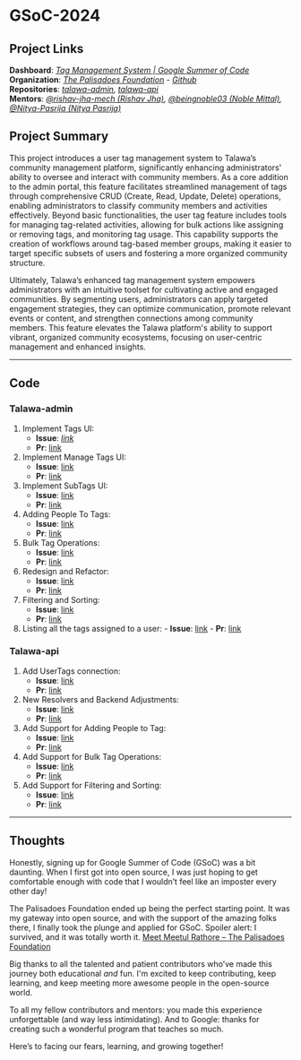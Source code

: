 
# GSoC-2024

## Project Links

**Dashboard**: *[Tag Management System | Google Summer of Code](https://summerofcode.withgoogle.com/programs/2024/projects/9GWfCSa3)* <br />
**Organization**: *[The Palisadoes Foundation](https://www.palisadoes.org) - [Github](https://github.com/PalisadoesFoundation)* <br />
**Repositories**: *[talawa-admin](https://github.com/PalisadoesFoundation/talawa-admin/tree/develop), [talawa-api](https://github.com/PalisadoesFoundation/talawa-api/tree/develop)* <br />
**Mentors**: *[@rishav-jha-mech (Rishav Jha)](https://github.com/rishav-jha-mech), [@beingnoble03 (Noble Mittal)](https://github.com/beingnoble03), [@Nitya-Pasrija (Nitya Pasrija)](https://github.com/Nitya-Pasrija)*

## Project Summary

This project introduces a user tag management system to Talawa’s community management platform, significantly enhancing administrators' ability to oversee and interact with community members. As a core addition to the admin portal, this feature facilitates streamlined management of tags through comprehensive CRUD (Create, Read, Update, Delete) operations, enabling administrators to classify community members and activities effectively. Beyond basic functionalities, the user tag feature includes tools for managing tag-related activities, allowing for bulk actions like assigning or removing tags, and monitoring tag usage. This capability supports the creation of workflows around tag-based member groups, making it easier to target specific subsets of users and fostering a more organized community structure.

Ultimately, Talawa’s enhanced tag management system empowers administrators with an intuitive toolset for cultivating active and engaged communities. By segmenting users, administrators can apply targeted engagement strategies, they can optimize communication, promote relevant events or content, and strengthen connections among community members. This feature elevates the Talawa platform's ability to support vibrant, organized community ecosystems, focusing on user-centric management and enhanced insights.

---

## Code

### Talawa-admin
1. Implement Tags UI:
	- **Issue**: *[link](https://github.com/PalisadoesFoundation/talawa-admin/issues/2037)*
	- **Pr**: [link](https://github.com/PalisadoesFoundation/talawa-admin/pull/2175)
2. Implement Manage Tags UI:
	- **Issue**: [link](https://github.com/PalisadoesFoundation/talawa-admin/issues/2184)
	- **Pr**: [link](https://github.com/PalisadoesFoundation/talawa-admin/pull/2185)
3. Implement SubTags UI:
	- **Issue**: [link](https://github.com/PalisadoesFoundation/talawa-admin/issues/2195)
	- **Pr**: [link](https://github.com/PalisadoesFoundation/talawa-admin/pull/2196)
4. Adding People To Tags:
	- **Issue**: [link](https://github.com/PalisadoesFoundation/talawa-admin/issues/2302)
	- **Pr**: [link](https://github.com/PalisadoesFoundation/talawa-admin/pull/2355)
5. Bulk Tag Operations:
	- **Issue**: [link](https://github.com/PalisadoesFoundation/talawa-admin/issues/2357)
	- **Pr**: [link](https://github.com/PalisadoesFoundation/talawa-admin/pull/2362)
6. Redesign and Refactor:
	- **Issue**: [link](https://github.com/PalisadoesFoundation/talawa-admin/issues/2382)
	- **Pr**: [link](https://github.com/PalisadoesFoundation/talawa-admin/pull/2387)
7. Filtering and Sorting:
	- **Issue**: [link](https://github.com/PalisadoesFoundation/talawa-admin/issues/2395)
	- **Pr**: [link](https://github.com/PalisadoesFoundation/talawa-admin/pull/2398)
8. Listing all the tags assigned to a user:
        - **Issue**: [link](https://github.com/PalisadoesFoundation/talawa-admin/issues/2424)
        - **Pr**: [link](https://github.com/PalisadoesFoundation/talawa-admin/pull/2425)

### Talawa-api
1. Add UserTags connection:
	- **Issue**: [link](https://github.com/PalisadoesFoundation/talawa-api/issues/2393)
	- **Pr**: [link](https://github.com/PalisadoesFoundation/talawa-api/pull/2394)
2. New Resolvers and Backend Adjustments:
	- **Issue**: [link](https://github.com/PalisadoesFoundation/talawa-api/issues/2459)
	- **Pr**: [link](https://github.com/PalisadoesFoundation/talawa-api/pull/2460)
3. Add Support for Adding People to Tag:
	- **Issue**: [link](https://github.com/PalisadoesFoundation/talawa-api/issues/2552)
	- **Pr**: [link](https://github.com/PalisadoesFoundation/talawa-api/pull/2612)
4. Add Support for Bulk Tag Operations:
	- **Issue**: [link](https://github.com/PalisadoesFoundation/talawa-api/issues/2614)
	- **Pr**: [link](https://github.com/PalisadoesFoundation/talawa-api/pull/2616)
5. Add Support for Filtering and Sorting:
	- **Issue**: [link](https://github.com/PalisadoesFoundation/talawa-api/issues/2630)
	- **Pr**: [link](https://github.com/PalisadoesFoundation/talawa-api/pull/2635)

---

## Thoughts

Honestly, signing up for Google Summer of Code (GSoC) was a bit daunting. When I first got into open source, I was just hoping to get comfortable enough with code that I wouldn’t feel like an imposter every other day!

The Palisadoes Foundation ended up being the perfect starting point. It was my gateway into open source, and with the support of the amazing folks there, I finally took the plunge and applied for GSoC. Spoiler alert: I survived, and it was totally worth it. [Meet Meetul Rathore – The Palisadoes Foundation](https://www.palisadoes.org/news/2024/09/02/meet-meetul-rathore/)

Big thanks to all the talented and patient contributors who’ve made this journey both educational _and_ fun. I'm excited to keep contributing, keep learning, and keep meeting more awesome people in the open-source world.

To all my fellow contributors and mentors: you made this experience unforgettable (and way less intimidating). And to Google: thanks for creating such a wonderful program that teaches so much.

Here’s to facing our fears, learning, and growing together!
